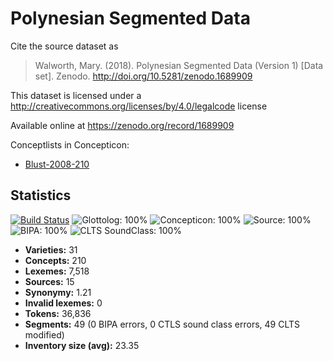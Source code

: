 # Polynesian Segmented Data

Cite the source dataset as

> Walworth, Mary. (2018). Polynesian Segmented Data (Version 1) [Data set]. Zenodo. http://doi.org/10.5281/zenodo.1689909

This dataset is licensed under a http://creativecommons.org/licenses/by/4.0/legalcode license

Available online at https://zenodo.org/record/1689909


Conceptlists in Concepticon:
- [Blust-2008-210](https://concepticon.clld.org/contributions/Blust-2008-210)
## Statistics


[![Build Status](https://travis-ci.org/lexibank/walworthpolynesian.svg?branch=master)](https://travis-ci.org/lexibank/walworthpolynesian)
![Glottolog: 100%](https://img.shields.io/badge/Glottolog-100%25-brightgreen.svg "Glottolog: 100%")
![Concepticon: 100%](https://img.shields.io/badge/Concepticon-100%25-brightgreen.svg "Concepticon: 100%")
![Source: 100%](https://img.shields.io/badge/Source-100%25-brightgreen.svg "Source: 100%")
![BIPA: 100%](https://img.shields.io/badge/BIPA-100%25-brightgreen.svg "BIPA: 100%")
![CLTS SoundClass: 100%](https://img.shields.io/badge/CLTS%20SoundClass-100%25-brightgreen.svg "CLTS SoundClass: 100%")

- **Varieties:** 31
- **Concepts:** 210
- **Lexemes:** 7,518
- **Sources:** 15
- **Synonymy:** 1.21
- **Invalid lexemes:** 0
- **Tokens:** 36,836
- **Segments:** 49 (0 BIPA errors, 0 CTLS sound class errors, 49 CLTS modified)
- **Inventory size (avg):** 23.35